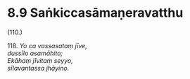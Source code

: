 

# 8.9 Saṅkiccasāmaṇeravatthu



(110.)

118\. _Yo ca vassasataṃ jīve,_  
_dussīlo asamāhito;_  
_Ekāhaṃ jīvitaṃ seyyo,_  
_sīlavantassa jhāyino._  




